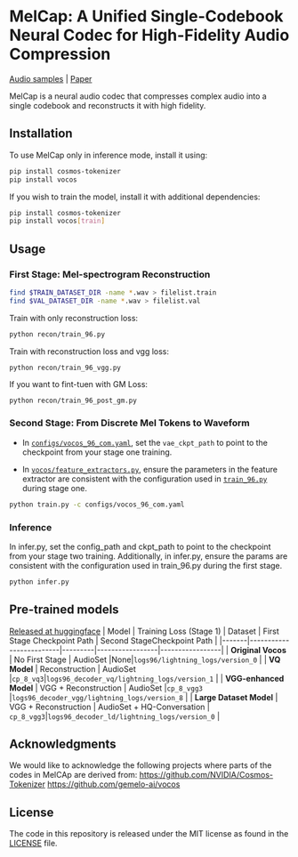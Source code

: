 # MelCap: A Unified Single-Codebook Neural Codec for High-Fidelity Audio Compression

[Audio samples](https://melcapdemo.github.io/Mel_cap_demo/) | [Paper](https://arxiv.org/html/2510.01903v1)

MelCap is a neural audio codec that compresses complex audio into a single codebook and reconstructs it with high fidelity.

## Installation

To use MelCap only in inference mode, install it using:

```bash
pip install cosmos-tokenizer
pip install vocos
```

If you wish to train the model, install it with additional dependencies:

```bash
pip install cosmos-tokenizer
pip install vocos[train]
```

## Usage

### First Stage: Mel-spectrogram Reconstruction
```bash
find $TRAIN_DATASET_DIR -name *.wav > filelist.train
find $VAL_DATASET_DIR -name *.wav > filelist.val
```

Train with only reconstruction loss:
```bash
python recon/train_96.py
```
Train with reconstruction loss and vgg loss:
```bash
python recon/train_96_vgg.py
```
If you want to fint-tuen with GM Loss:
```
python recon/train_96_post_gm.py
```


### Second Stage: From Discrete Mel Tokens to Waveform


- In [`configs/vocos_96_com.yaml`](configs/vocos_96_com.yaml), set the `vae_ckpt_path` to point to the checkpoint from your stage one training.

- In [`vocos/feature_extractors.py`](vocos/feature_extractors.py), ensure the parameters in the feature extractor are consistent with the configuration used in [`train_96.py`](recon/train_96.py) during stage one.
```bash
python train.py -c configs/vocos_96_com.yaml
```


### Inference
In infer.py, set the config_path and ckpt_path to point to the checkpoint from your stage two training.
Additionally, in infer.py, ensure the params are consistent with the configuration used in train_96.py during the first stage.

```bash
python infer.py 
```


## Pre-trained models
[Released at huggingface](https://huggingface.co/jingyi49/MelCap)
| Model | Training Loss (Stage 1) | Dataset | First Stage Checkpoint Path | Second StageCheckpoint Path |
|-------|-------------------------|---------|-----------------|-----------------|
| **Original Vocos** | No First Stage | AudioSet |None|`logs96/lightning_logs/version_0` |
| **VQ Model** | Reconstruction | AudioSet |`cp_8_vq3`|`logs96_decoder_vq/lightning_logs/version_1` |
| **VGG-enhanced Model** | VGG + Reconstruction | AudioSet |`cp_8_vgg3` |`logs96_decoder_vgg/lightning_logs/version_8` |
| **Large Dataset Model** | VGG + Reconstruction | AudioSet + HQ-Conversation | `cp_8_vgg3`|`logs96_decoder_ld/lightning_logs/version_0` |

## Acknowledgments
We would like to acknowledge the following projects where parts of the codes in MelCAp are derived from:
https://github.com/NVIDIA/Cosmos-Tokenizer
https://github.com/gemelo-ai/vocos

## License

The code in this repository is released under the MIT license as found in the
[LICENSE](LICENSE) file.
